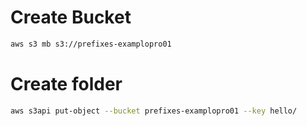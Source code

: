 # Create Bucket
```sh
aws s3 mb s3://prefixes-examplopro01
```
# Create folder
```sh
aws s3api put-object --bucket prefixes-examplopro01 --key hello/

```